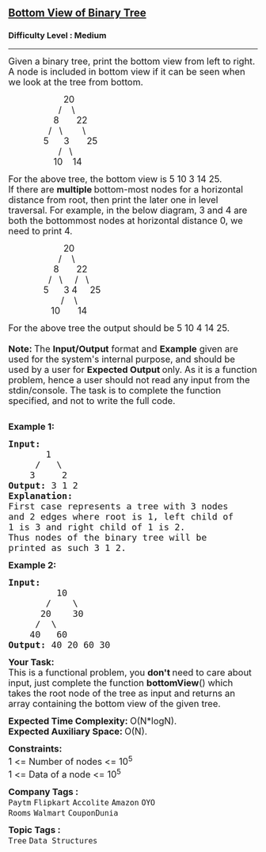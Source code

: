 <h2><a href="https://www.geeksforgeeks.org/problems/bottom-view-of-binary-tree/0">Bottom View of Binary Tree</a></h2><h3>Difficulty Level : Medium</h3><hr><div class="problems_problem_content__Xm_eO"><p><span style="font-size:18px">Given a binary tree, print the bottom view from left to right.<br>
A node is included in bottom view if it can be seen when we look at the tree from bottom.</span></p>

<p><span style="font-size:18px">&nbsp;&nbsp;&nbsp;&nbsp;&nbsp;&nbsp;&nbsp;&nbsp;&nbsp;&nbsp;&nbsp;&nbsp;&nbsp;&nbsp;&nbsp;&nbsp;&nbsp;&nbsp;&nbsp;&nbsp;&nbsp; 20<br>
&nbsp;&nbsp;&nbsp;&nbsp;&nbsp;&nbsp;&nbsp;&nbsp;&nbsp;&nbsp;&nbsp;&nbsp;&nbsp;&nbsp;&nbsp;&nbsp;&nbsp;&nbsp;&nbsp; /&nbsp;&nbsp;&nbsp; \<br>
&nbsp;&nbsp;&nbsp;&nbsp;&nbsp;&nbsp;&nbsp;&nbsp;&nbsp;&nbsp;&nbsp;&nbsp;&nbsp;&nbsp;&nbsp;&nbsp;&nbsp; 8&nbsp;&nbsp;&nbsp;&nbsp;&nbsp;&nbsp; 22<br>
&nbsp;&nbsp;&nbsp;&nbsp;&nbsp;&nbsp;&nbsp;&nbsp;&nbsp;&nbsp;&nbsp;&nbsp;&nbsp;&nbsp;&nbsp; /&nbsp;&nbsp; \&nbsp;&nbsp;&nbsp;&nbsp;&nbsp;&nbsp;&nbsp; \<br>
&nbsp;&nbsp;&nbsp;&nbsp;&nbsp;&nbsp;&nbsp;&nbsp;&nbsp;&nbsp;&nbsp;&nbsp;&nbsp; 5&nbsp;&nbsp;&nbsp;&nbsp;&nbsp; 3&nbsp;&nbsp;&nbsp;&nbsp; &nbsp; 25<br>
&nbsp;&nbsp;&nbsp;&nbsp;&nbsp;&nbsp;&nbsp;&nbsp;&nbsp;&nbsp;&nbsp;&nbsp;&nbsp;&nbsp;&nbsp;&nbsp;&nbsp;&nbsp;&nbsp; /&nbsp;&nbsp; \&nbsp;&nbsp;&nbsp;&nbsp; &nbsp;<br>
&nbsp;&nbsp;&nbsp;&nbsp;&nbsp;&nbsp;&nbsp;&nbsp;&nbsp;&nbsp;&nbsp;&nbsp;&nbsp;&nbsp;&nbsp;&nbsp;&nbsp; 10&nbsp;&nbsp;&nbsp; 14</span></p>

<p><span style="font-size:18px">For the above tree, the bottom view is 5 10 3 14 25.</span><br>
<span style="font-size:18px">If there are <strong>multiple </strong>bottom-most nodes for a horizontal distance from root, then print the later one in level traversal. For example, in the below diagram, 3 and 4 are both the bottommost nodes at horizontal distance 0, we need to print 4.</span></p>

<p><span style="font-size:18px">&nbsp;&nbsp;&nbsp;&nbsp;&nbsp;&nbsp;&nbsp;&nbsp;&nbsp;&nbsp;&nbsp;&nbsp;&nbsp;&nbsp;&nbsp;&nbsp;&nbsp;&nbsp;&nbsp;&nbsp;&nbsp; 20<br>
&nbsp;&nbsp;&nbsp;&nbsp;&nbsp;&nbsp;&nbsp;&nbsp;&nbsp;&nbsp;&nbsp;&nbsp;&nbsp;&nbsp;&nbsp;&nbsp;&nbsp;&nbsp;&nbsp; /&nbsp;&nbsp;&nbsp; \<br>
&nbsp;&nbsp;&nbsp;&nbsp;&nbsp;&nbsp;&nbsp;&nbsp;&nbsp;&nbsp;&nbsp;&nbsp;&nbsp;&nbsp;&nbsp;&nbsp;&nbsp; 8&nbsp;&nbsp;&nbsp;&nbsp;&nbsp;&nbsp; 22<br>
&nbsp;&nbsp;&nbsp;&nbsp;&nbsp;&nbsp;&nbsp;&nbsp;&nbsp;&nbsp;&nbsp;&nbsp;&nbsp;&nbsp;&nbsp; /&nbsp;&nbsp; \&nbsp;&nbsp; &nbsp; /&nbsp;&nbsp; \<br>
&nbsp;&nbsp;&nbsp;&nbsp;&nbsp;&nbsp;&nbsp;&nbsp;&nbsp;&nbsp;&nbsp;&nbsp;&nbsp; 5&nbsp;&nbsp;&nbsp;&nbsp;&nbsp; 3 4&nbsp;&nbsp;&nbsp;&nbsp; 25<br>
&nbsp;&nbsp;&nbsp;&nbsp;&nbsp;&nbsp;&nbsp;&nbsp;&nbsp;&nbsp;&nbsp;&nbsp;&nbsp;&nbsp; &nbsp; &nbsp;&nbsp;&nbsp; /&nbsp; &nbsp; \&nbsp;&nbsp;&nbsp;&nbsp; &nbsp;<br>
&nbsp;&nbsp;&nbsp;&nbsp;&nbsp;&nbsp;&nbsp;&nbsp;&nbsp;&nbsp;&nbsp;&nbsp;&nbsp;&nbsp;&nbsp;&nbsp; 10 &nbsp;&nbsp; &nbsp;&nbsp; 14</span></p>

<p><span style="font-size:18px">For the above tree the output should be 5 10 4 14 25.<br>
<br>
<strong>Note:&nbsp;</strong>The <strong>Input/Output</strong> format and <strong>Example</strong> given are used for the system's internal purpose, and should be used by a user for <strong>Expected Output </strong>only. As it is a function problem, hence a user should not read any input from the stdin/console. The task is to complete the function specified, and not to write the full code.</span><br>
&nbsp;</p>

<p><span style="font-size:18px"><strong>Example 1:</strong></span></p>

<pre><span style="font-size:18px"><strong>Input:
</strong>       1
&nbsp;    /   \
&nbsp;   3     2
<strong>Output: </strong>3 1 2<strong>
Explanation:</strong>
First case represents a tree with 3 nodes
and 2 edges where root is 1, left child of
1 is 3 and right child of 1 is 2.
<img alt="" src="https://contribute.geeksforgeeks.org/wp-content/uploads/BT-1.jpg">
Thus nodes of the binary tree will be
printed as such 3 1 2.</span></pre>

<p><span style="font-size:18px"><strong>Example 2:</strong></span></p>

<pre><span style="font-size:18px"><strong>Input:
</strong>         10
&nbsp;      /    \
&nbsp;     20    30
&nbsp;    /  \
&nbsp;   40   60
<strong>Output: </strong>40 20 60 30
</span></pre>

<p><span style="font-size:18px"><strong>Your Task:</strong><br>
This is a functional problem, you <strong>don't </strong>need to care about input, just complete the function <strong>bottomView</strong>() which takes the root node of the tree as input and returns an array&nbsp;containing the bottom view of the given tree.</span></p>

<p><span style="font-size:18px"><strong>Expected Time Complexity:&nbsp;</strong>O(N*logN).<br>
<strong>Expected Auxiliary Space:&nbsp;</strong>O(N).</span></p>

<p><span style="font-size:18px"><strong>Constraints:</strong><br>
1 &lt;= Number of nodes &lt;= 10<sup>5</sup><br>
1 &lt;= Data of a node &lt;= 10<sup>5</sup></span></p>
</div><p><span style=font-size:18px><strong>Company Tags : </strong><br><code>Paytm</code>&nbsp;<code>Flipkart</code>&nbsp;<code>Accolite</code>&nbsp;<code>Amazon</code>&nbsp;<code>OYO Rooms</code>&nbsp;<code>Walmart</code>&nbsp;<code>CouponDunia</code>&nbsp;<br><p><span style=font-size:18px><strong>Topic Tags : </strong><br><code>Tree</code>&nbsp;<code>Data Structures</code>&nbsp;